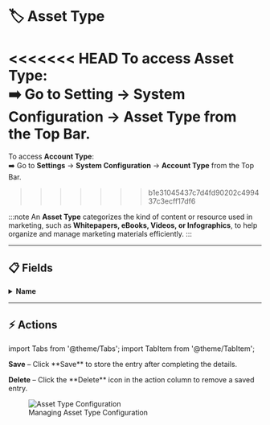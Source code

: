 # 🏷️ **Asset Type**

<<<<<<< HEAD
To access **Asset Type**:  
➡️ Go to **Setting** → **System Configuration** → **Asset Type** from the Top Bar.
=======
To access **Account Type**:  
➡️ Go to **Settings** → **System Configuration** → **Account Type** from the Top Bar.
>>>>>>> b1e31045437c7d4fd90202c499437c3ecff17df6

:::note
An **Asset Type** categorizes the kind of content or resource used in
marketing, such as **Whitepapers, eBooks, Videos, or Infographics**, to
help organize and manage marketing materials efficiently.
:::

---

## 📋 Fields

<details>
<summary><strong>Name</strong></summary>
<p>  
  Defines the title or label of the asset type.
</p>
</details>

---

## ⚡ Actions

import Tabs from '@theme/Tabs';
import TabItem from '@theme/TabItem';

<Tabs>
  <TabItem value="save" label="💾Save" default>
    <p><strong>Save</strong> – Click **Save** to store the entry after completing the details.</p>
  </TabItem>

  <TabItem value="delete" label="🗑️Delete">
    <p><strong>Delete</strong> – Click the **Delete** icon in the action column to remove a saved entry.</p>
  </TabItem>
</Tabs>

<figure>
  <img src="/media/system-configuration/asset-type/asset-type.png" alt="Asset Type Configuration" />
  <figcaption>Managing Asset Type Configuration</figcaption>
</figure>

